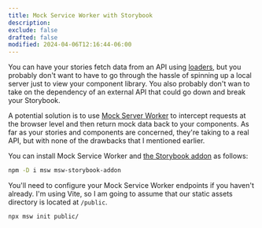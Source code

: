 ```yaml
---
title: Mock Service Worker with Storybook
description:
exclude: false
drafted: false
modified: 2024-04-06T12:16:44-06:00
---
```


You can have your stories fetch data from an API using [loaders](loaders.md), but you probably don't want to have to go through the hassle of spinning up a local server just to view your component library. You also probably don't wan to take on the dependency of an external API that could go down and break your Storybook.

A potential solution is to use [Mock Server Worker](https://mswjs.io/) to intercept requests at the browser level and then return mock data back to your components. As far as your stories and components are concerned, they're taking to a real API, but with none of the drawbacks that I mentioned earlier.

You can install Mock Service Worker and [the Storybook addon](https://storybook.js.org/addons/msw-storybook-addon/) as follows:

```sh
npm -D i msw msw-storybook-addon
```

You'll need to configure your Mock Service Worker endpoints if you haven't already. I'm using Vite, so I am going to assume that our static assets directory is located at `/public`.

```sh
npx msw init public/
```
